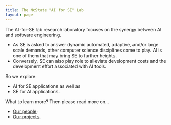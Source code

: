 ```yaml
---
title: The NcState "AI for SE" Lab
layout: page
---
```


The AI-for-SE lab  research laboratory focuses on the synergy between AI and
software engineering.

+ As SE is asked to answer
  dynamic automated, adaptive, and/or large scale
  demands, other computer science disciplines come to
  play. AI is one of them that may bring SE to further
  heights.
+ Conversely, SE can also play role to
  alleviate development costs and the development
  effort associated with AI tools.

So we explore:

+ AI for SE applications as well as
+ SE for AI applications.

What to learn more? Then please read more on...

+ [Our people](people);
+ [Our projects](projects).
